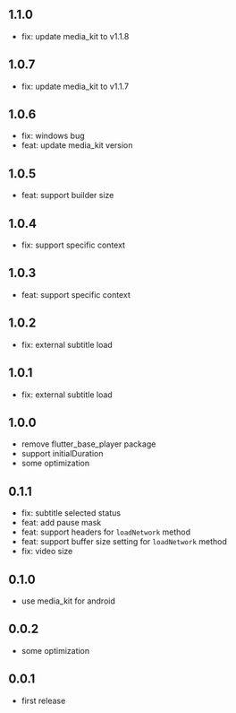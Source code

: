 <!--
 * @Author: zhazhiwen zhazhiwen@siyouyun.cc
 * @Date: 2023-10-07 16:14:59
 * @LastEditors: zhazhiwen zhazhiwen@siyouyun.cc
 * @LastEditTime: 2023-10-07 16:53:31
 * @FilePath: \flutter_packages\ezplayer\CHANGELOG.md
 * @Description: 这是默认设置,请设置`customMade`, 打开koroFileHeader查看配置 进行设置: https://github.com/OBKoro1/koro1FileHeader/wiki/%E9%85%8D%E7%BD%AE
-->
## 1.1.0

- fix: update media_kit to v1.1.8

## 1.0.7

- fix: update media_kit to v1.1.7

## 1.0.6

- fix: windows bug
- feat: update media_kit version

## 1.0.5

- feat: support builder size

## 1.0.4

- fix: support specific context

## 1.0.3

- feat: support specific context

## 1.0.2

- fix: external subtitle load

## 1.0.1

- fix: external subtitle load

## 1.0.0

- remove flutter_base_player package
- support initialDuration
- some optimization

## 0.1.1

- fix: subtitle selected status
- feat: add pause mask
- feat: support headers for `loadNetwork` method
- feat: support buffer size setting for `loadNetwork` method
- fix: video size

## 0.1.0

- use media_kit for android

## 0.0.2

- some optimization

## 0.0.1

- first release
